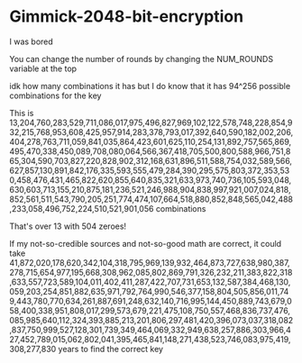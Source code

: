 # Gimmick-2048-bit-encryption

I was bored

You can change the number of rounds by changing the NUM_ROUNDS variable at the top

idk how many combinations it has but I do know that it has 94^256 possible combinations for the key

This is 13,204,760,283,529,711,086,017,975,496,827,969,102,122,578,748,228,854,932,215,768,953,608,425,957,914,283,378,793,017,392,640,590,182,002,206,404,278,763,711,059,841,035,864,423,601,625,110,254,131,892,757,565,869,495,470,338,450,089,708,080,064,566,367,418,705,500,800,588,966,751,865,304,590,703,827,220,828,902,312,168,631,896,511,588,754,032,589,566,627,857,130,891,842,176,335,593,555,479,284,390,295,575,803,372,353,530,458,476,431,465,822,620,855,640,835,321,633,973,740,736,105,593,048,630,603,713,155,210,875,181,236,521,246,988,904,838,997,921,007,024,818,852,561,511,543,790,205,251,774,474,107,664,518,880,852,848,565,042,488,233,058,496,752,224,510,521,901,056 combinations

That's over 13 with 504 zeroes!

If my not-so-credible sources and not-so-good math are correct, it could take 41,872,020,178,620,342,104,318,795,969,139,932,464,873,727,638,980,387,278,715,654,977,195,668,308,962,085,802,869,791,326,232,211,383,822,318,633,557,723,589,104,011,402,411,287,422,707,731,653,132,587,384,468,130,059,203,254,851,882,635,971,792,764,990,546,377,158,804,505,856,011,749,443,780,770,634,261,887,691,248,632,140,716,995,144,450,889,743,679,058,400,338,951,808,017,299,573,679,221,475,108,750,557,468,836,737,476,085,985,640,112,324,393,885,213,201,806,297,481,420,396,073,037,318,082,837,750,999,527,128,301,739,349,464,069,332,949,638,257,886,303,966,427,452,789,015,062,802,041,395,465,841,148,271,438,523,746,083,975,419,308,277,830 years to find the correct key
